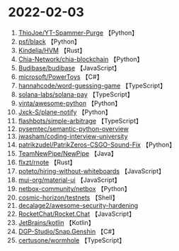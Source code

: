 # 2022-02-03

1. [ThioJoe/YT-Spammer-Purge](https://github.com/ThioJoe/YT-Spammer-Purge) 【Python】
2. [psf/black](https://github.com/psf/black) 【Python】
3. [Kindelia/HVM](https://github.com/Kindelia/HVM) 【Rust】
4. [Chia-Network/chia-blockchain](https://github.com/Chia-Network/chia-blockchain) 【Python】
5. [Budibase/budibase](https://github.com/Budibase/budibase) 【JavaScript】
6. [microsoft/PowerToys](https://github.com/microsoft/PowerToys) 【C#】
7. [hannahcode/word-guessing-game](https://github.com/hannahcode/word-guessing-game) 【TypeScript】
8. [solana-labs/solana-pay](https://github.com/solana-labs/solana-pay) 【TypeScript】
9. [vinta/awesome-python](https://github.com/vinta/awesome-python) 【Python】
10. [Jxck-S/plane-notify](https://github.com/Jxck-S/plane-notify) 【Python】
11. [flashbots/simple-arbitrage](https://github.com/flashbots/simple-arbitrage) 【TypeScript】
12. [pysemtec/semantic-python-overview](https://github.com/pysemtec/semantic-python-overview) 
13. [jwasham/coding-interview-university](https://github.com/jwasham/coding-interview-university) 
14. [patrikzudel/PatrikZeros-CSGO-Sound-Fix](https://github.com/patrikzudel/PatrikZeros-CSGO-Sound-Fix) 【Python】
15. [TeamNewPipe/NewPipe](https://github.com/TeamNewPipe/NewPipe) 【Java】
16. [flxzt/rnote](https://github.com/flxzt/rnote) 【Rust】
17. [poteto/hiring-without-whiteboards](https://github.com/poteto/hiring-without-whiteboards) 【JavaScript】
18. [mui-org/material-ui](https://github.com/mui-org/material-ui) 【JavaScript】
19. [netbox-community/netbox](https://github.com/netbox-community/netbox) 【Python】
20. [cosmic-horizon/testnets](https://github.com/cosmic-horizon/testnets) 【Shell】
21. [decalage2/awesome-security-hardening](https://github.com/decalage2/awesome-security-hardening) 
22. [RocketChat/Rocket.Chat](https://github.com/RocketChat/Rocket.Chat) 【JavaScript】
23. [JetBrains/kotlin](https://github.com/JetBrains/kotlin) 【Kotlin】
24. [DGP-Studio/Snap.Genshin](https://github.com/DGP-Studio/Snap.Genshin) 【C#】
25. [certusone/wormhole](https://github.com/certusone/wormhole) 【TypeScript】
